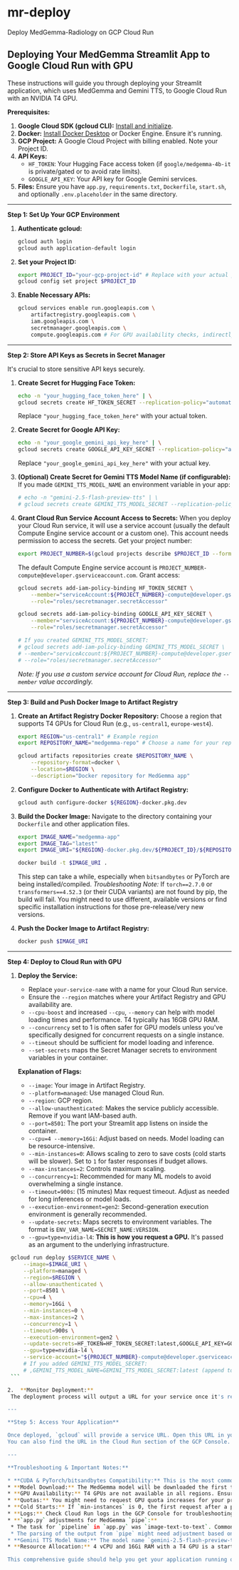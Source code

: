 # mr-deploy
Deploy MedGemma-Radiology on GCP Cloud Run

## Deploying Your MedGemma Streamlit App to Google Cloud Run with GPU

These instructions will guide you through deploying your Streamlit application, which uses MedGemma and Gemini TTS, to Google Cloud Run with an NVIDIA T4 GPU.

**Prerequisites:**

1.  **Google Cloud SDK (gcloud CLI):** [Install and initialize](https://cloud.google.com/sdk/docs/install).
2.  **Docker:** [Install Docker Desktop](https://www.docker.com/products/docker-desktop/) or Docker Engine. Ensure it's running.
3.  **GCP Project:** A Google Cloud Project with billing enabled. Note your Project ID.
4.  **API Keys:**
    * `HF_TOKEN`: Your Hugging Face access token (if `google/medgemma-4b-it` is private/gated or to avoid rate limits).
    * `GOOGLE_API_KEY`: Your API key for Google Gemini services.
5.  **Files:** Ensure you have `app.py`, `requirements.txt`, `Dockerfile`, `start.sh`, and optionally `.env.placeholder` in the same directory.

---

**Step 1: Set Up Your GCP Environment**

1.  **Authenticate gcloud:**
    ```bash
    gcloud auth login
    gcloud auth application-default login
    ```

2.  **Set your Project ID:**
    ```bash
    export PROJECT_ID="your-gcp-project-id" # Replace with your actual project ID
    gcloud config set project $PROJECT_ID
    ```

3.  **Enable Necessary APIs:**
    ```bash
    gcloud services enable run.googleapis.com \
        artifactregistry.googleapis.com \
        iam.googleapis.com \
        secretmanager.googleapis.com \
        compute.googleapis.com # For GPU availability checks, indirectly used by Cloud Run
    ```

---

**Step 2: Store API Keys as Secrets in Secret Manager**

It's crucial to store sensitive API keys securely.

1.  **Create Secret for Hugging Face Token:**
    ```bash
    echo -n "your_hugging_face_token_here" | \
    gcloud secrets create HF_TOKEN_SECRET --replication-policy="automatic" --data-file=-
    ```
    Replace `"your_hugging_face_token_here"` with your actual token.

2.  **Create Secret for Google API Key:**
    ```bash
    echo -n "your_google_gemini_api_key_here" | \
    gcloud secrets create GOOGLE_API_KEY_SECRET --replication-policy="automatic" --data-file=-
    ```
    Replace `"your_google_gemini_api_key_here"` with your actual key.

3.  **(Optional) Create Secret for Gemini TTS Model Name (if configurable):**
    If you made `GEMINI_TTS_MODEL_NAME` an environment variable in your app:
    ```bash
    # echo -n "gemini-2.5-flash-preview-tts" | \
    # gcloud secrets create GEMINI_TTS_MODEL_SECRET --replication-policy="automatic" --data-file=-
    ```

4.  **Grant Cloud Run Service Account Access to Secrets:**
    When you deploy your Cloud Run service, it will use a service account (usually the default Compute Engine service account or a custom one). This account needs permission to access the secrets.
    Get your project number:
    ```bash
    export PROJECT_NUMBER=$(gcloud projects describe $PROJECT_ID --format='value(projectNumber)')
    ```
    The default Compute Engine service account is `PROJECT_NUMBER-compute@developer.gserviceaccount.com`.
    Grant access:
    ```bash
    gcloud secrets add-iam-policy-binding HF_TOKEN_SECRET \
        --member="serviceAccount:${PROJECT_NUMBER}-compute@developer.gserviceaccount.com" \
        --role="roles/secretmanager.secretAccessor"

    gcloud secrets add-iam-policy-binding GOOGLE_API_KEY_SECRET \
        --member="serviceAccount:${PROJECT_NUMBER}-compute@developer.gserviceaccount.com" \
        --role="roles/secretmanager.secretAccessor"

    # If you created GEMINI_TTS_MODEL_SECRET:
    # gcloud secrets add-iam-policy-binding GEMINI_TTS_MODEL_SECRET \
    # --member="serviceAccount:${PROJECT_NUMBER}-compute@developer.gserviceaccount.com" \
    # --role="roles/secretmanager.secretAccessor"
    ```
    *Note: If you use a custom service account for Cloud Run, replace the `--member` value accordingly.*

---

**Step 3: Build and Push Docker Image to Artifact Registry**

1.  **Create an Artifact Registry Docker Repository:**
    Choose a region that supports T4 GPUs for Cloud Run (e.g., `us-central1`, `europe-west4`).
    ```bash
    export REGION="us-central1" # Example region
    export REPOSITORY_NAME="medgemma-repo" # Choose a name for your repository

    gcloud artifacts repositories create $REPOSITORY_NAME \
        --repository-format=docker \
        --location=$REGION \
        --description="Docker repository for MedGemma app"
    ```

2.  **Configure Docker to Authenticate with Artifact Registry:**
    ```bash
    gcloud auth configure-docker ${REGION}-docker.pkg.dev
    ```

3.  **Build the Docker Image:**
    Navigate to the directory containing your `Dockerfile` and other application files.
    ```bash
    export IMAGE_NAME="medgemma-app"
    export IMAGE_TAG="latest"
    export IMAGE_URI="${REGION}-docker.pkg.dev/${PROJECT_ID}/${REPOSITORY_NAME}/${IMAGE_NAME}:${IMAGE_TAG}"

    docker build -t $IMAGE_URI .
    ```
    This step can take a while, especially when `bitsandbytes` or PyTorch are being installed/compiled.
    *Troubleshooting Note:* If `torch==2.7.0` or `transformers==4.52.3` (or their CUDA variants) are not found by pip, the build will fail. You might need to use different, available versions or find specific installation instructions for those pre-release/very new versions.

4.  **Push the Docker Image to Artifact Registry:**
    ```bash
    docker push $IMAGE_URI
    ```

---

**Step 4: Deploy to Cloud Run with GPU**

1.  **Deploy the Service:**
    * Replace `your-service-name` with a name for your Cloud Run service.
    * Ensure the `--region` matches where your Artifact Registry and GPU availability are.
    * `--cpu-boost` and increased `--cpu`, `--memory` can help with model loading times and performance. T4 typically has 16GB GPU RAM.
    * `--concurrency` set to 1 is often safer for GPU models unless you've specifically designed for concurrent requests on a single instance.
    * `--timeout` should be sufficient for model loading and inference.
    * `--set-secrets` maps the Secret Manager secrets to environment variables in your container.

    **Explanation of Flags:**
    * `--image`: Your image in Artifact Registry.
    * `--platform=managed`: Use managed Cloud Run.
    * `--region`: GCP region.
    * `--allow-unauthenticated`: Makes the service publicly accessible. Remove if you want IAM-based auth.
    * `--port=8501`: The port your Streamlit app listens on inside the container.
    * `--cpu=4 --memory=16Gi`: Adjust based on needs. Model loading can be resource-intensive.
    * `--min-instances=0`: Allows scaling to zero to save costs (cold starts will be slower). Set to `1` for faster responses if budget allows.
    * `--max-instances=2`: Controls maximum scaling.
    * `--concurrency=1`: Recommended for many ML models to avoid overwhelming a single instance.
    * `--timeout=900s`: (15 minutes) Max request timeout. Adjust as needed for long inferences or model loads.
    * `--execution-environment=gen2`: Second-generation execution environment is generally recommended.
    * `--update-secrets`: Maps secrets to environment variables. The format is `ENV_VAR_NAME=SECRET_NAME:VERSION`.
    * `--gpu=type=nvidia-l4`: **This is how you request a GPU.** It's passed as an argument to the underlying infrastructure.

   ```bash
    gcloud run deploy $SERVICE_NAME \
        --image=$IMAGE_URI \
        --platform=managed \
        --region=$REGION \
        --allow-unauthenticated \
        --port=8501 \
        --cpu=4 \
        --memory=16Gi \
        --min-instances=0 \
        --max-instances=2 \
        --concurrency=1 \
        --timeout=900s \
        --execution-environment=gen2 \
        --update-secrets=HF_TOKEN=HF_TOKEN_SECRET:latest,GOOGLE_API_KEY=GOOGLE_API_KEY_SECRET:latest \
        --gpu=type=nvidia-l4 \
        --service-account="${PROJECT_NUMBER}-compute@developer.gserviceaccount.com"
        # If you added GEMINI_TTS_MODEL_SECRET:
        # ,GEMINI_TTS_MODEL_NAME=GEMINI_TTS_MODEL_SECRET:latest (append to --update-secrets value)
    ```

2.  **Monitor Deployment:**
    The deployment process will output a URL for your service once it's ready. You can also monitor it in the Google Cloud Console under Cloud Run. The first deployment with GPU and model download might take several minutes.

---

**Step 5: Access Your Application**

Once deployed, `gcloud` will provide a service URL. Open this URL in your browser.
You can also find the URL in the Cloud Run section of the GCP Console.

---

**Troubleshooting & Important Notes:**

* **CUDA & PyTorch/bitsandbytes Compatibility:** This is the most common source of issues. Ensure your `Dockerfile`'s base CUDA version, the PyTorch installation command (with CUDA suffix like `cu121`), and the `bitsandbytes` version are all compatible. The versions specified in `requirements.txt` for `torch` and `transformers` are very new; if they cause build or runtime issues, try decrementing to the latest stable versions known to work with CUDA 12.1 and `bitsandbytes`.
* **Model Download:** The MedGemma model will be downloaded the first time an instance starts. This can take time and requires network access. Subsequent requests to the same instance (if warm) will be faster.
* **GPU Availability:** T4 GPUs are not available in all regions. Ensure your chosen region supports them for Cloud Run.
* **Quotas:** You might need to request GPU quota increases for your project in the desired region.
* **Cold Starts:** If `min-instances` is 0, the first request after a period of inactivity will trigger a "cold start," which includes instance provisioning, image download, and model loading. This can be slow. Set `min-instances=1` for faster, more consistent response times at a higher cost.
* **Logs:** Check Cloud Run logs in the GCP Console for troubleshooting. `gcloud run services logs tail $SERVICE_NAME --region $REGION --project $PROJECT_ID`
* **`app.py` adjustments for MedGemma `pipe`:**
    * The task for `pipeline` in `app.py` was `image-text-to-text`. Common tasks are `image-to-text` or `visual-question-answering`. Ensure `google/medgemma-4b-it` supports the specified task name and input message format. I've slightly adjusted `app.py` comments around this and the TTS part, but the core logic you provided is kept.
    * The parsing of the output from `pipe` might need adjustment based on the actual structure returned by your specific MedGemma pipeline configuration.
* **Gemini TTS Model Name:** The model name `gemini-2.5-flash-preview-tts` and voice `Kore` in `app.py` are very specific. Double-check these are correct and available for your `GOOGLE_API_KEY` and `google-generativeai` library version. I've added comments in `app.py` regarding this. If issues arise, you might need to use standard model names/voices documented for the Gemini API.
* **Resource Allocation:** 4 vCPU and 16Gi RAM with a T4 GPU is a starting point. Monitor your application's performance and adjust as needed. The T4 GPU itself has 16GB of VRAM.

This comprehensive guide should help you get your application running on Cloud Run with GPU support. Remember to replace placeholder values with your actual project details and API keys.

